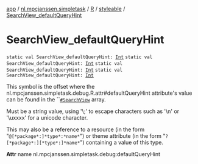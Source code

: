 [app](../../../index.md) / [nl.mpcjanssen.simpletask](../../index.md) / [R](../index.md) / [styleable](index.md) / [SearchView_defaultQueryHint](.)

# SearchView_defaultQueryHint

`static val SearchView_defaultQueryHint: `[`Int`](https://kotlinlang.org/api/latest/jvm/stdlib/kotlin/-int/index.html)
`static val SearchView_defaultQueryHint: `[`Int`](https://kotlinlang.org/api/latest/jvm/stdlib/kotlin/-int/index.html)
`static val SearchView_defaultQueryHint: `[`Int`](https://kotlinlang.org/api/latest/jvm/stdlib/kotlin/-int/index.html)
`static val SearchView_defaultQueryHint: `[`Int`](https://kotlinlang.org/api/latest/jvm/stdlib/kotlin/-int/index.html)

This symbol is the offset where the nl.mpcjanssen.simpletask.debug.R.attr#defaultQueryHint attribute's value can be found in the ``[`#SearchView`](-search-view.md) array.

Must be a string value, using '\\;' to escape characters such as '\\n' or '\\uxxxx' for a unicode character.

This may also be a reference to a resource (in the form "`@[*package*:]*type*:*name*`") or theme attribute (in the form "`?[*package*:][*type*:]*name*`") containing a value of this type.

**Attr**
name nl.mpcjanssen.simpletask.debug:defaultQueryHint

